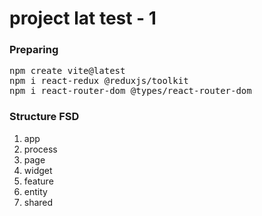 # project lat test - 1

### Preparing
<pre>
npm create vite@latest
npm i react-redux @reduxjs/toolkit
npm i react-router-dom @types/react-router-dom
</pre>

### Structure **FSD**
1. app
2. process
3. page
4. widget
5. feature
6. entity 
7. shared